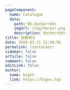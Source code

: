 ```yaml
---
pageComponent:
  name: Catalogue
  data:
    path: 06.docker+k8s
    imgUrl: /img/docker.png
    description: docker+k8s
title: 容器相关
date: 2020-03-11 21:50:56
permalink: /container/
sidebar: false
article: false
comment: false
editLink: false
author:
  name: bigox
  link: https://bigox.top
---
```

